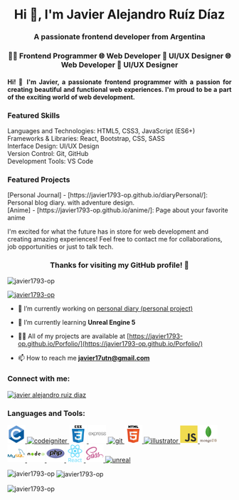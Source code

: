 <h1 align="center">Hi 👋, I'm Javier Alejandro Ruíz Díaz</h1>
<h3 align="center">A passionate frontend developer from Argentina</h3>
<h3 align="center">👨‍💻 Frontend Programmer 🌐 Web Developer 🎨 UI/UX Designer 🌐 Web Developer 🎨 UI/UX Designer</h3>
<h4 align='justify'>Hi! 👋 I'm Javier, a passionate frontend programmer with a passion for creating beautiful and functional web experiences. I'm proud to be a part of the exciting world of web development.</h4>


<h3>Featured Skills</h3>
<p>
Languages and Technologies: HTML5, CSS3, JavaScript (ES6+)<br>
Frameworks & Libraries: React, Bootstrap, CSS, SASS<br>
Interface Design: UI/UX Design<br>
Version Control: Git, GitHub<br>
Development Tools: VS Code
</p>

<h3>Featured Projects</h3>
<p>
[Personal Journal] - [https://javier1793-op.github.io/diaryPersonal/]: Personal blog diary. with adventure design. <br>
[Anime] - [https://javier1793-op.github.io/anime/]: Page about your favorite anime
</p>
<p>
I'm excited for what the future has in store for web development and creating amazing experiences! Feel free to contact me for collaborations, job opportunities or just to talk tech.
</p>
<h3 align="center">
Thanks for visiting my GitHub profile! 🚀
</h3>


<p align="left"> <img src="https://komarev.com/ghpvc/?username=javier1793-op&label=Profile%20views&color=0e75b6&style=flat" alt="javier1793-op" /> </p>

<p align="left"> <a href="https://github.com/ryo-ma/github-profile-trophy"><img src="https://github-profile-trophy.vercel.app/?username=javier1793-op" alt="javier1793-op" /></a> </p>

- 🔭 I’m currently working on [personal diary (personal project)](https://javier1793-op.github.io/diaryPersonal/)

- 🌱 I’m currently learning **Unreal Engine 5**

- 👨‍💻 All of my projects are available at [https://javier1793-op.github.io/Porfolio/](https://javier1793-op.github.io/Porfolio/)

- 📫 How to reach me **javier17utn@gmail.com**

<h3 align="left">Connect with me:</h3>
<p align="left">
<a href="https://linkedin.com/in/javier alejandro ruiz diaz" target="blank"><img align="center" src="https://raw.githubusercontent.com/rahuldkjain/github-profile-readme-generator/master/src/images/icons/Social/linked-in-alt.svg" alt="javier alejandro ruiz diaz" height="30" width="40" /></a>
</p>

<h3 align="left">Languages and Tools:</h3>
<p align="left"> <a href="https://www.cprogramming.com/" target="_blank" rel="noreferrer"> <img src="https://raw.githubusercontent.com/devicons/devicon/master/icons/c/c-original.svg" alt="c" width="40" height="40"/> </a> <a href="https://codeigniter.com" target="_blank" rel="noreferrer"> <img src="https://cdn.worldvectorlogo.com/logos/codeigniter.svg" alt="codeigniter" width="40" height="40"/> </a> <a href="https://www.w3schools.com/css/" target="_blank" rel="noreferrer"> <img src="https://raw.githubusercontent.com/devicons/devicon/master/icons/css3/css3-original-wordmark.svg" alt="css3" width="40" height="40"/> </a> <a href="https://expressjs.com" target="_blank" rel="noreferrer"> <img src="https://raw.githubusercontent.com/devicons/devicon/master/icons/express/express-original-wordmark.svg" alt="express" width="40" height="40"/> </a> <a href="https://git-scm.com/" target="_blank" rel="noreferrer"> <img src="https://www.vectorlogo.zone/logos/git-scm/git-scm-icon.svg" alt="git" width="40" height="40"/> </a> <a href="https://www.w3.org/html/" target="_blank" rel="noreferrer"> <img src="https://raw.githubusercontent.com/devicons/devicon/master/icons/html5/html5-original-wordmark.svg" alt="html5" width="40" height="40"/> </a> <a href="https://www.adobe.com/in/products/illustrator.html" target="_blank" rel="noreferrer"> <img src="https://www.vectorlogo.zone/logos/adobe_illustrator/adobe_illustrator-icon.svg" alt="illustrator" width="40" height="40"/> </a> <a href="https://developer.mozilla.org/en-US/docs/Web/JavaScript" target="_blank" rel="noreferrer"> <img src="https://raw.githubusercontent.com/devicons/devicon/master/icons/javascript/javascript-original.svg" alt="javascript" width="40" height="40"/> </a> <a href="https://www.mongodb.com/" target="_blank" rel="noreferrer"> <img src="https://raw.githubusercontent.com/devicons/devicon/master/icons/mongodb/mongodb-original-wordmark.svg" alt="mongodb" width="40" height="40"/> </a> <a href="https://www.mysql.com/" target="_blank" rel="noreferrer"> <img src="https://raw.githubusercontent.com/devicons/devicon/master/icons/mysql/mysql-original-wordmark.svg" alt="mysql" width="40" height="40"/> </a> <a href="https://nodejs.org" target="_blank" rel="noreferrer"> <img src="https://raw.githubusercontent.com/devicons/devicon/master/icons/nodejs/nodejs-original-wordmark.svg" alt="nodejs" width="40" height="40"/> </a> <a href="https://www.php.net" target="_blank" rel="noreferrer"> <img src="https://raw.githubusercontent.com/devicons/devicon/master/icons/php/php-original.svg" alt="php" width="40" height="40"/> </a> <a href="https://reactjs.org/" target="_blank" rel="noreferrer"> <img src="https://raw.githubusercontent.com/devicons/devicon/master/icons/react/react-original-wordmark.svg" alt="react" width="40" height="40"/> </a> <a href="https://sass-lang.com" target="_blank" rel="noreferrer"> <img src="https://raw.githubusercontent.com/devicons/devicon/master/icons/sass/sass-original.svg" alt="sass" width="40" height="40"/> </a> <a href="https://unrealengine.com/" target="_blank" rel="noreferrer"> <img src="https://raw.githubusercontent.com/kenangundogan/fontisto/036b7eca71aab1bef8e6a0518f7329f13ed62f6b/icons/svg/brand/unreal-engine.svg" alt="unreal" width="40" height="40"/> </a> </p>

<p><img align="left" src="https://github-readme-stats.vercel.app/api/top-langs?username=javier1793-op&show_icons=true&locale=en&layout=compact" alt="javier1793-op" /></p>

<p>&nbsp;<img align="center" src="https://github-readme-stats.vercel.app/api?username=javier1793-op&show_icons=true&locale=en" alt="javier1793-op" /></p>

<p><img align="center" src="https://github-readme-streak-stats.herokuapp.com/?user=javier1793-op&" alt="javier1793-op" /></p>

